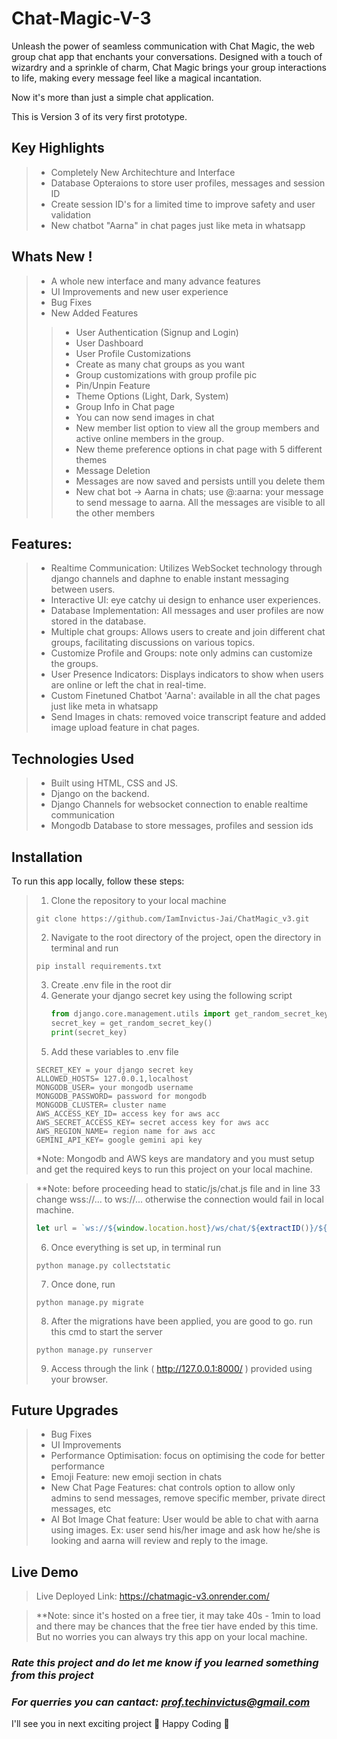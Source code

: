 # **Chat-Magic-V-3**
Unleash the power of seamless communication with Chat Magic, the web group chat app that enchants your conversations. Designed with a touch of wizardry and a sprinkle of charm, Chat Magic brings your group interactions to life, making every message feel like a magical incantation.

Now it's more than just a simple chat application.

This is Version 3 of its very first prototype.

## Key Highlights
> + Completely New Architechture and Interface
> + Database Opteraions to store user profiles, messages and session ID
> + Create session ID's for a limited time to improve safety and user validation
> + New chatbot "Aarna" in chat pages just like meta in whatsapp

## **Whats New !**
> + A whole new interface and many advance features
> + UI Improvements and new user experience
> + Bug Fixes
> + New Added Features
> > + User Authentication (Signup and Login)
> > + User Dashboard
> > + User Profile Customizations
> > + Create as many chat groups as you want
> > + Group customizations with group profile pic
> > + Pin/Unpin Feature
> > + Theme Options (Light, Dark, System)
> > + Group Info in Chat page
> > + You can now send images in chat
> > + New member list option to view all the group members and active online members in the group.
> > + New theme preference options in chat page with 5 different themes
> > + Message Deletion
> > + Messages are now saved and persists untill you delete them
> > + New chat bot -> Aarna in chats; use @:aarna: your message to send message to aarna. All the messages are visible to all the other members

## **Features:**
> + Realtime Communication: Utilizes WebSocket technology through django channels and daphne to enable instant messaging between users.
> + Interactive UI: eye catchy ui design to enhance user experiences.
> + Database Implementation: All messages and user profiles are now stored in the database.
> + Multiple chat groups: Allows users to create and join different chat groups, facilitating discussions on various topics.
> + Customize Profile and Groups: note only admins can customize the groups.
> + User Presence Indicators: Displays indicators to show when users are online or left the chat in real-time.
> + Custom Finetuned Chatbot 'Aarna': available in all the chat pages just like meta in whatsapp
> + Send Images in chats: removed voice transcript feature and added image upload feature in chat pages.

## **Technologies Used**
> + Built using HTML, CSS and JS.
> + Django on the backend.
> + Django Channels for websocket connection to enable realtime communication
> + Mongodb Database to store messages, profiles and session ids

## **Installation**
To run this app locally, follow these steps:
> 1. Clone the repository to your local machine
>   ```
>   git clone https://github.com/IamInvictus-Jai/ChatMagic_v3.git
>   ```
> 2. Navigate to the root directory of the project, open the directory in terminal and run
>   ```
>   pip install requirements.txt
>   ```
> 3. Create .env file in the root dir
> 4. Generate your django secret key using the following script
>    ```python
>    from django.core.management.utils import get_random_secret_key
>    secret_key = get_random_secret_key()
>    print(secret_key)
>    ```
> 5. Add these variables to .env file
>   ```
>   SECRET_KEY = your django secret key
>   ALLOWED_HOSTS= 127.0.0.1,localhost
>   MONGODB_USER= your mongodb username
>   MONGODB_PASSWORD= password for mongodb
>   MONGODB_CLUSTER= cluster name
>   AWS_ACCESS_KEY_ID= access key for aws acc
>   AWS_SECRET_ACCESS_KEY= secret access key for aws acc
>   AWS_REGION_NAME= region name for aws acc
>   GEMINI_API_KEY= google gemini api key
>   ```
> *Note: Mongodb and AWS keys are mandatory and you must setup and get the required keys to run this project on your local machine.

> **Note: before proceeding head to static/js/chat.js file and in line 33 change wss://... to ws://... otherwise the connection would fail in local machine.
>   ```js
>   let url = `ws://${window.location.host}/ws/chat/${extractID()}/${userID}/?&_=${timestamp}`;
>   ```
> 6. Once everything is set up, in terminal run
>   ```
>   python manage.py collectstatic
>   ```
> 7. Once done, run
>   ```
>   python manage.py migrate
>   ```
> 8. After the migrations have been applied, you are good to go. run this cmd to start the server
>   ```
>   python manage.py runserver
>   ```
> 9. Access through the link ( http://127.0.0.1:8000/ )  provided using your browser.

## **Future Upgrades**
> + Bug Fixes
> + UI Improvements
> + Performance Optimisation: focus on optimising the code for better performance
> + Emoji Feature: new emoji section in chats
> + New Chat Page Features: chat controls option to allow only admins to send messages, remove specific member, private direct messages, etc
> + AI Bot Image Chat feature: User would be able to chat with aarna using images.
Ex: user send his/her image and ask how he/she is looking and aarna will review and reply to the image.

## **Live Demo**
> Live Deployed Link: https://chatmagic-v3.onrender.com/

> **Note: since it's hosted on a free tier, it may take 40s - 1min to load and there may be chances that the free tier have ended by this time. But no worries you can always try this app on your local machine.

### ***Rate this project and do let me know if you learned something from this project***
### ***For querries you can cantact: prof.techinvictus@gmail.com***

I'll see you in next exciting project 🚀
Happy Coding 🌟